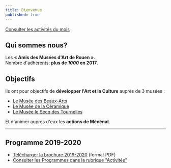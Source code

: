 ```yaml
---
title: Bienvenue
published: true
---
```


<p><a href="/pages/activites-du-mois.html" class="bouton">Consulter les activités du mois</a></p>  

## Qui sommes nous?

Les **&laquo;&nbsp;Amis des Musées d'Art de Rouen&nbsp;&raquo;**.  
Nombre d'adhérents: **plus de _1000_ en 2017**.

## Objectifs

Ils ont pour objectifs de **développer l'Art et la Culture** auprès de 3 musées :
- [Le Musée des Beaux-Arts](http://mbarouen.fr/fr)
- [Le Musée de la Céramique](http://museedelaceramique.fr/fr)
- [Le Musée le Secq des Tournelles](http://museelesecqdestournelles.fr/fr)

Et d'animer auprès d'eux les **actions de Mécénat**.

---

## Programme 2019-2020

- [Télécharger la brochure 2019-2020](/fichiers/plaquette-2019-2020.pdf) (format PDF)
- [Consulter les Programmes dans la rubrique "Activités"](/pages/activites.html)
